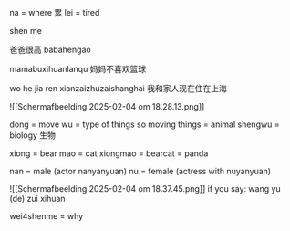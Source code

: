 na = where
累 lei = tired

shen me

爸爸很高
babahengao

mamabuxihuanlanqu
妈妈不喜欢篮球


wo he jia ren xianzaizhuzaishanghai
我和家人现在住在上海

![[Scherm­afbeelding 2025-02-04 om 18.28.13.png]]

dong = move
wu = type of things so moving things = animal
shengwu = biology
生物

xiong = bear
mao = cat
xiongmao = bearcat = panda


nan = male (actor nanyanyuan)
nu = female (actress with nuyanyuan)

![[Scherm­afbeelding 2025-02-04 om 18.37.45.png]]
if you say:
wang yu (de) zui xihuan 

wei4shenme = why
